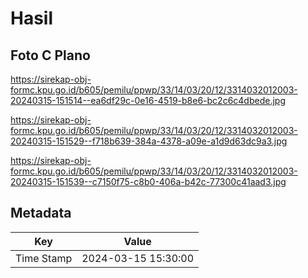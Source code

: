 # Hasil

## Foto C Plano

https://sirekap-obj-formc.kpu.go.id/b605/pemilu/ppwp/33/14/03/20/12/3314032012003-20240315-151514--ea6df29c-0e16-4519-b8e6-bc2c6c4dbede.jpg

https://sirekap-obj-formc.kpu.go.id/b605/pemilu/ppwp/33/14/03/20/12/3314032012003-20240315-151529--f718b639-384a-4378-a09e-a1d9d63dc9a3.jpg

https://sirekap-obj-formc.kpu.go.id/b605/pemilu/ppwp/33/14/03/20/12/3314032012003-20240315-151539--c7150f75-c8b0-406a-b42c-77300c41aad3.jpg


## Metadata

| Key        | Value               |
| ---------- | ------------------- |
| Time Stamp | 2024-03-15 15:30:00 |



